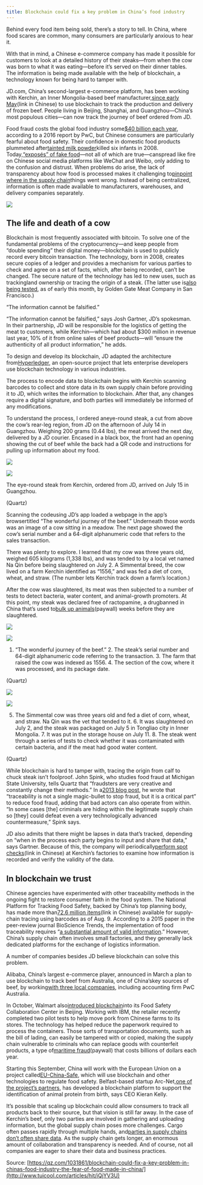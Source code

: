 ```yaml
---
title: Blockchain could fix a key problem in China’s food industry
---
```


Behind every food item being sold, there’s a story to tell. In China, where food scares are common, many consumers are particularly anxious to hear it.

With that in mind, a Chinese e-commerce company has made it possible for customers to look at a detailed history of their steaks—from when the cow was born to what it was eating—before it’s served on their dinner tables. The information is being made available with the help of blockchain, a technology known for being hard to tamper with.

JD.com, China’s second-largest e-commerce platform, has been working with Kerchin, an Inner Mongolia-based beef manufacturer,[since early May](http://bjcb.morningpost.com.cn/html/2017-04/25/content_440447.htm)\(link in Chinese\) to use blockchain to track the production and delivery of frozen beef. People living in Beijing, Shanghai, and Guangzhou—China’s most populous cities—can now track the journey of beef ordered from JD.

Food fraud costs the global food industry some[$40 billion each year](https://www.pwc.com/gx/en/services/food-supply-integrity-services/assets/pwc-food-fraud-vulnerability-assessment-and-mitigation-november.pdf), according to a 2016 report by PwC, but Chinese consumers are particularly fearful about food safety. Their confidence in domestic food products plummeted after[tainted milk powder](https://www.theguardian.com/world/2008/dec/02/china)killed six infants in 2008. Today,[“exposés” of fake food](http://www.telegraph.co.uk/news/2017/01/17/china-busts-50-factories-making-fake-branded-seasoning-dangerous/)—not all of which are true—canspread like fire on Chinese social media platforms like WeChat and Weibo, only adding to the confusion and distrust. When problems do arise, the lack of transparency about how food is processed makes it challenging to[pinpoint where in the supply chain](https://www.sciencedaily.com/releases/2012/06/120601103812.htm)things went wrong. Instead of being centralized, information is often made available to manufacturers, warehouses, and delivery companies separately.

![](http://img2.tuicool.com/F7z2QzJ.png!web)

## The life and death of a cow

Blockchain is most frequently associated with bitcoin. To solve one of the fundamental problems of the cryptocurrency—and keep people from “double spending” their digital money—blockchain is used to publicly record every bitcoin transaction. The technology, born in 2008, creates secure copies of a ledger and provides a mechanism for various parties to check and agree on a set of facts, which, after being recorded, can’t be changed. The secure nature of the technology has led to new uses, such as trackingland ownership or tracing the origin of a steak. \(The latter use is[also being tested](https://bitcoinmagazine.com/articles/where-was-your-beef-how-one-farmers-co-op-will-track-meat-blockchain/), as of early this month, by Golden Gate Meat Company in San Francisco.\)

“The information cannot be falsified.”

“The information cannot be falsified,” says Josh Gartner, JD’s spokesman. In their partnership, JD will be responsible for the logistics of getting the meat to customers, while Kerchin—which had about $300 million in revenue last year, 10% of it from online sales of beef products—will “ensure the authenticity of all product information,” he adds.

To design and develop its blockchain, JD adapted the architecture from[Hyperledger](https://www.hyperledger.org/), an open-source project that lets enterprise developers use blockchain technology in various industries.

The process to encode data to blockchain begins with Kerchin scanning barcodes to collect and store data in its own supply chain before providing it to JD, which writes the information to blockchain. After that, any changes require a digital signature, and both parties will immediately be informed of any modifications.

To understand the process, I ordered aneye-round steak, a cut from above the cow’s rear-leg region, from JD on the afternoon of July 14 in Guangzhou. Weighing 200 grams \(0.44 lbs\), the meat arrived the next day, delivered by a JD courier. Encased in a black box, the front had an opening showing the cut of beef while the back had a QR code and instructions for pulling up information about my food.

![](http://img2.tuicool.com/jQZFFb6.jpg!web)

![](http://img1.tuicool.com/q6jAfiN.jpg!web)

The eye-round steak from Kerchin, ordered from JD, arrived on July 15 in Guangzhou.

\(Quartz\)

Scanning the codeusing JD’s app loaded a webpage in the app’s browsertitled “The wonderful journey of the beef.” Underneath those words was an image of a cow sitting in a meadow. The next page showed the cow’s serial number and a 64-digit alphanumeric code that refers to the sales transaction.

There was plenty to explore. I learned that my cow was three years old, weighed 605 kilograms \(1,338 lbs\), and was tended to by a local vet named Na Qin before being slaughtered on July 2. A Simmental breed, the cow lived on a farm Kerchin identified as “1556,” and was fed a diet of corn, wheat, and straw. \(The number lets Kerchin track down a farm’s location.\)

After the cow was slaughtered, its meat was then subjected to a number of tests to detect bacteria, water content, and animal-growth promoters. At this point, my steak was declared free of ractopamine, a drugbanned in China that’s used to[bulk up animals](https://www.nytimes.com/2015/09/05/business/new-type-of-drug-free-labels-for-meat-has-usda-blessing.html)\(paywall\) weeks before they are slaughtered.

![](http://img0.tuicool.com/yA7rUzV.jpg!web)

![](http://img0.tuicool.com/FZZFbir.jpg!web)

1. “The wonderful journey of the beef.” 2. The steak’s serial number and 64-digit alphanumeric code referring to the transaction. 3. The farm that raised the cow was indexed as 1556. 4. The section of the cow, where it was processed, and its package date.

\(Quartz\)

![](http://img2.tuicool.com/RveERnM.jpg!web)

![](http://img2.tuicool.com/iMziMnu.jpg!web)

5. The Simmental cow was three years old and fed a diet of corn, wheat, and straw. Na Qin was the vet that tended to it. 6. It was slaughtered on July 2, and the steak was packaged on July 5 in Tongliao city in Inner Mongolia. 7. It was put in the storage house on July 11. 8. The steak went through a series of tests to check whether it was contaminated with certain bacteria, and if the meat had good water content.

\(Quartz\)

While blockchain is hard to tamper with, tracing the origin from calf to chuck steak isn’t foolproof. John Spink, who studies food fraud at Michigan State University, tells Quartz that “fraudsters are very creative and constantly change their methods.” In a[2013 blog post](http://foodfraud.msu.edu/2013/05/29/does-traceability-really-help-fight-fraudsters/), he wrote that “traceability is not a single magic-bullet to stop fraud, but it is a critical part” to reduce food fraud, adding that bad actors can also operate from within. “In some cases \[the\] criminals are hiding within the legitimate supply chain so \[they\] could defeat even a very technologically advanced countermeasure,” Spink says.

JD also admits that there might be lapses in data that’s tracked, depending on “when in the process each party begins to input and share that data,” says Gartner. Because of this, the company will periodically[perform spot checks](http://tech.caijing.com.cn/20170712/4298690.shtml)\(link in Chinese\) at Kerchin’s factories to examine how information is recorded and verify the validity of the data.

## In blockchain we trust

Chinese agencies have experimented with other traceability methods in the ongoing fight to restore consumer faith in the food system. The National Platform for Tracking Food Safety, backed by China’s top planning body, has made more than[72.6 million items](http://www.chinatrace.org/)\(link in Chinese\) available for supply-chain tracing using barcodes as of Aug. 9. According to a 2015 paper in the peer-review journal BioScience Trends, the implementation of food traceability requires “[a substantial amount of valid information](https://www.jstage.jst.go.jp/article/bst/9/1/9_2015.01004/_pdf).” However, China’s supply chain often involves small factories, and they generally lack dedicated platforms for the exchange of logistics information.

A number of companies besides JD believe blockchain can solve this problem.

Alibaba, China’s largest e-commerce player, announced in March a plan to use blockchain to track beef from Australia, one of China’skey sources of beef, by working[with three local companies](http://www.zdnet.com/article/alibaba-and-auspost-team-up-to-tackle-food-fraud-with-blockchain/), including accounting firm PwC Australia.

In October, Walmart also[introduced blockchain](https://news.bitcoin.com/walmart-ibm-food-safety-blockchain-tech/)into its Food Safety Collaboration Center in Beijing. Working with IBM, the retailer recently completed two pilot tests to help move pork from Chinese farms to its stores. The technology has helped reduce the paperwork required to process the containers. Those sorts of transportation documents, such as the bill of lading, can easily be tampered with or copied, making the supply chain vulnerable to criminals who can replace goods with counterfeit products, a type of[maritime fraud](https://www.nytimes.com/2017/03/04/business/dealbook/blockchain-ibm-bitcoin.html?_r=0)\(paywall\) that costs billions of dollars each year.

Starting this September, China will work with the European Union on a project called[EU-China-Safe](http://horizon2020projects.com/sc-health/eu-china-food-safety-project-awarded-e10m/), which will use blockchain and other technologies to regulate food safety. Belfast-based startup Arc-Net,[one of the project’s partners](http://www.irishnews.com/business/2017/06/16/news/belfast-technology-firm-arc-net-partners-up-on-international-food-safety-project-1056767/), has developed a blockchain platform to support the identification of animal protein from birth, says CEO Kieran Kelly.

It’s possible that scaling up blockchain could allow consumers to track all products back to their source, but that vision is still far away. In the case of Kerchin’s beef, only two parties are involved in gathering and uploading information, but the global supply chain poses more challenges. Cargo often passes rapidly through multiple hands, and[parties in supply chains don’t often share data](http://www.ahea.com.au/latest-news/e-commerce-changing-china-s-supply-chain). As the supply chain gets longer, an enormous amount of collaboration and transparency is needed. And of course, not all companies are eager to share their data and business practices.



Source: [https://qz.com/1031861/blockchain-could-fix-a-key-problem-in-chinas-food-industry-the-fear-of-food-made-in-china/](http://www.tuicool.com/articles/hit/iQjYV3U)

